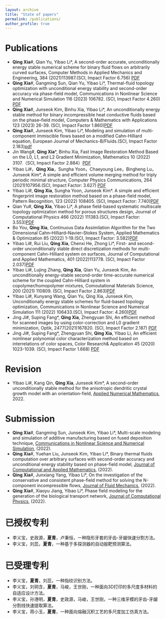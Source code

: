 ```yaml
---
layout: archive
title: "State of papers"
permalink: /publications/
author_profile: true
---
```


Publications
=======
+ **Qing Xia**#, Qian Yu, Yibao Li*, A second-order accurate, unconditionally energy stable numerical scheme for binary fluid flows on arbitrarily curved surfaces,  Computer Methods in Applied Mechanics and Engineering, 384 (2021)113987.(SCI, Impact Factor 6.756) [PDF](https://riedel12315.github.io/qingxia.github.io/files/paper3.pdf)
+ **Qing Xia**#, Gangming Sun, Qian Yu, Yibao Li*, Thermal-fluid topology optimization with unconditional energy stability and second-order accuracy via phase-field model, Communications in Nonlinear Science and Numerical Simulation 116 (2023) 106782. (SCI, Impact Factor 4.260) [PDF](https://riedel12315.github.io/qingxia.github.io/files/paper12.pdf)
+ **Qing Xia**#, Junseok Kim, Binhu Xia, Yibao Li*, An unconditionally energy stable method for binary incompressible heat conductive fluids based on the phase–field model, Computers & Mathematics with Applications 123 (2023) 26-39. (SCI, Impact Factor 1.860)[PDF](https://riedel12315.github.io/qingxia.github.io/files/paper13.pdf)
+ **Qing Xia**#, Junseok Kim, Yibao Li*, Modeling and simulation of multi-component immiscible flows based on a modified Cahn-Hilliard equation, European Journal of Mechanics-B/Fluids.(SCI, Impact Factor 2.183)[pdf](https://riedel12315.github.io/qingxia.github.io/files/paper10.pdf)
+ Jin Wang#, **Qing Xia***, Binhu Xia, Fast Image Restoration Method Based on the L0, L1, and L2 Gradient Minimization, Mathematics 10 (2022) 3107.（SCI, Impact Factor 2.884）[PDF](https://riedel12315.github.io/qingxia.github.io/files/paper14.pdf)
+ Yibao Li#，**Qing Xia**，Sungha Yoon，Chaeyoung Lee，Bingheng Lu，Junseok Kim*, A simple and efficient volume merging method for triply periodic minimal structure,   Computer Physics Communications, 264  (2021)107956.(SCI, Impact Factor: 3.627)  [PDF](https://riedel12315.github.io/qingxia.github.io/files/paper2.pdf) 
+ Yibao Li#, **Qing Xia**, Sungha Yoon, Junseok Kim*. A simple and efficient fingerprint image restoration method based on a phase-field model,  Pattern Recognition, 123 (2022) 108405.  (SCI, Impact Factor: 7.740)[PDF](https://riedel12315.github.io/qingxia.github.io/files/paper7.pdf)
+ Qian Yu#, **Qing Xia**, Yibao Li*, A phase field-based systematic multiscale topology optimization method for porous structures design, Journal of Computational Physics 466 (2022) 111383.(SCI, Impact Factor: 3.553)[PDF](https://riedel12315.github.io/qingxia.github.io/files/paper11.pdf)
+ Bo You, **Qing Xia**, Continuous Data Assimilation Algorithm for the Two Dimensional Cahn–Hilliard–Navier–Stokes System, Applied Mathematics & Optimization 85 (2022) 1-19.(SCI, Impact Factor: 3.582)[PDF](https://riedel12315.github.io/qingxia.github.io/files/paper9.pdf)
+ Yibao Li#, Rui Liu, **Qing Xia**, Chenxi He, Zhong Li*, First- and second-order unconditionally stable direct discretization methods for multi-component Cahn-Hilliard system on surfaces, Journal of Computational and Applied Mathematics, 401  (2022)113778.   (SCI, Impact Factor 2.037)[PDF](https://riedel12315.github.io/qingxia.github.io/files/paper4.pdf)
+ Yibao Li#, Lujing Zhang, **Qing Xia**, Qian Yu, Junseok Kim, An unconditionally energy-stable second-order time-accurate numerical scheme for the coupled Cahn-Hilliard system in copolymer/homopolymer mixtures, Comoutational Materials Science,  200 (2021) 110809.  (SCI, Impact Factor 2.863)[PDF](https://riedel12315.github.io/qingxia.github.io/files/paper6.pdf) 
+ Yibao Li#, Kunyang Wang, Qian Yu, Qing Xia, Junseok Kim, Unconditionally energy stable schemes for fluid-based topology optimization, Communications in Nonlinear Science and Numerical Simulation 111 (2022) 106433.(SCI, Impact Factor: 4.260)[PDF](https://riedel12315.github.io/qingxia.github.io/files/paper8.pdf)
+ Jing Ji#, Suping Fang*, **Qing Xia**, Zhengyuan Shi, An efficient method for scanned images by using color-correction and L0 gradient minimization, Optik, 2477(2021)167820. (SCI, Impact Factor 2.187) [PDF](https://riedel12315.github.io/qingxia.github.io/files/paper5.pdf)
+ Jing Ji#, Suping Fang*, Zhengyuan Shi, **Qing Xia**, Yibao Li, An efficient nonlinear polynomial color characterization method based on interrelations of color spaces, Color Research& Application 45 (2020) 1023-1039. (SCI, Impact Factor 1.668)  [PDF](https://riedel12315.github.io/qingxia.github.io/files/paper1.pdf)

Revision
======
+ Yibao Li#, Kang Qin, **Qing Xia**, Junseok Kim*, A second-order unconditionally stable method for the anisotropic dendritic crystal growth model with an orientation-field, [Applied Numerical Mathematics](https://www.editorialmanager.com/apnum/default2.aspx), 2022.

Submission
=====
+ **Qing Xia**#, Gangming Sun, Junseok Kim, Yibao Li*, Multi-scale modeling and simulation of additive manufacturing based on fused deposition technique, [Communications in Nonlinear Science and Numerical Simulation](https://www.editorialmanager.com/cnsns/default2.aspx), (2022).
+ **Qing Xia**#, Yuehan Liu, Junseok Kim, Yibao Li*, Binary thermal fluids computation over arbitrary surfaces with second-order accuracy and unconditional energy stability based on phase-field model, [Journal of Computational and Applied Mathematics](https://www.editorialmanager.com/elscam/default2.aspx), (2022).
+ **Qing Xia**#, Junxiang Yang, Yibao Li*, On the investigation of the conservative and consistent phase-field method for solving the N-component incompressible flows, [Journal of Fluid Mechanics](https://mc.manuscriptcentral.com/jfm), (2022).
+ **Qing Xia**#, Xiaoyu Jiang, Yibao Li*, Phase field modeling for the generation of the biological transport network, [Journal of Computational Physics](https://www.editorialmanager.com/jcomp/default2.aspx), (2022).
  
已授权专利
======
+ 李义宝，史政源，**夏青**，卢秉恒，一种隐形牙套的牙齿-牙龈快速分割方法。
+ 李义宝，刘蕊，**夏青**，一种基于多探测器的自动报靶预测算法。

已受理专利
======
+ 李义宝，**夏青**，刘蕊，一种指纹识别方法。
+ 李义宝，刘玥含，**夏青**，马峻，王世刚，一种面向3D打印的多尺度多材料的自适应设计方法。
+ 李义宝，孙港明，**夏青**，史政源，马峻，王世刚，一种三维牙模的牙齿-牙龈分割线快速提取算法。
+ 李义宝，蒋小玉，**夏青**，一种面向熔融沉积工艺的多尺度加工仿真方法。
